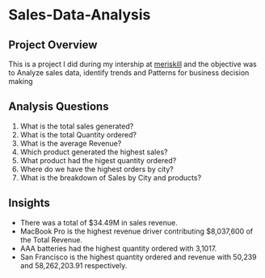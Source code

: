 # Sales-Data-Analysis

## Project Overview
This is a project I did during my intership at [meriskill](https://sites.google.com/view/meriskill/home) and the objective was to Analyze sales data, identify trends and Patterns for business decision making

## Analysis Questions
1. What is the total sales generated?
2. What is the total Quantity ordered?
3. What is the average Revenue?
4. Which product generated the highest sales?
5. What product had the higest quantity ordered?
6. Where do we have the highest orders by city?
7. What is the breakdown of Sales by City and products?

## Insights
- There was a total of $34.49M in sales revenue.
- MacBook Pro is the highest revenue driver contributing $8,037,600 of the Total Revenue.
- AAA batteries had the highest quantity ordered with 3,1017.
- San Francisco is the highest quantity ordered and revenue with 50,239 and 58,262,203.91 respectively.
